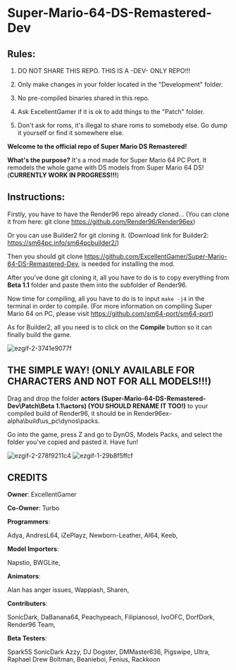 # Super-Mario-64-DS-Remastered-Dev

## Rules:

1. DO NOT SHARE THIS REPO. THIS IS A -DEV- ONLY REPO!!!

2. Only make changes in your folder located in the "Development" folder.

3. No pre-compiled binaries shared in this repo.

4. Ask ExcellentGamer if it is ok to add things to the "Patch" folder.

5. Don't ask for roms, it's illegal to share roms to somebody else. Go dump it yourself or find it somewhere else.


**Welcome to the official repo of Super Mario DS Remastered!**


**What's the purpose?** It's a mod made for Super Mario 64 PC Port. It remodels the whole game with DS models from Super Mario 64 DS! (**CURRENTLY WORK IN PROGRESS!!!**)

## Instructions:
Firstly, you have to have the Render96 repo already cloned... (You can clone it from here: git clone https://github.com/Render96/Render96ex)

Or you can use Builder2 for git cloning it. (Download link for Builder2: https://sm64pc.info/sm64pcbuilder2/)

Then you should git clone https://github.com/ExcellentGamer/Super-Mario-64-DS-Remastered-Dev, is needed for installing the mod.

After you've done git cloning it, all you have to do is to copy everything from **Beta 1.1** folder and paste them into the subfolder of Render96.

Now time for compiling, all you have to do is to input `make -j4` in the terminal in order to compile. (For more information on compiling Super Mario 64 on PC, please visit https://github.com/sm64-port/sm64-port)

As for Builder2, all you need is to click on the **Compile** button so it can finally build the game.

![ezgif-2-3741e9077f](https://user-images.githubusercontent.com/82652849/156057964-76e17fba-acf9-4d54-b6e5-524a369c5b38.gif)


## THE SIMPLE WAY! (ONLY AVAILABLE FOR CHARACTERS AND NOT FOR ALL MODELS!!!)
Drag and drop the folder **actors (Super-Mario-64-DS-Remastered-Dev\Patch\Beta 1.1\actors) (YOU SHOULD RENAME IT TOO!)** to your compiled build of Render96, it should be in Render96ex-alpha\build\us_pc\dynos\packs.

Go into the game, press Z and go to DynOS, Models Packs, and select the folder you've copied and pasted it.
Have fun!

![ezgif-2-278f9211c4](https://user-images.githubusercontent.com/82652849/156057971-ffbcad73-a815-4152-804f-4809c6421aef.gif)
![ezgif-1-29b8f5ffcf](https://user-images.githubusercontent.com/82652849/156240410-192cca19-77cc-4b91-a51d-f3f1d289a6f9.gif)


## CREDITS
**Owner**: ExcellentGamer


**Co-Owner**: Turbo


**Programmers**:


Adya,
AndresL64,
iZePlayz,
Newborn-Leather,
AI64,
Keeb,


**Model Importers**:


Napstio,
BWGLite,


**Animators**:


Alan has anger issues,
Wappiash,
Sharen,


**Contributers**:


SonicDark,
DaBanana64,
Peachypeach,
Filipianosol,
IvoOFC,
DorfDork,
Render96 Team,


**Beta Testers**:

Spark5S
SonicDark
Azzy,
DJ Dogster,
DMMaster636,
Pigswipe,
Ultra,
Raphael Drew Boltman,
Beanieboi,
Fenius,
Rackkoon